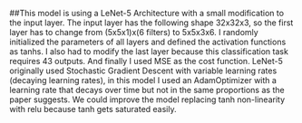##This model is using a LeNet-5 Architecture with a small modification to the input layer. The input layer has the following shape 32x32x3, so the first layer has to change from (5x5x1)x(6 filters) to 5x5x3x6. I randomly initialized the parameters of all layers and defined the activation functions as tanhs.  I also had to modify the last layer because this classification task requires 43 outputs. And finally I used MSE as the cost function. LeNet-5 originally used Stochastic Gradient Descent with variable learning rates (decaying learning rates), in this model I used an AdamOptimizer with a learning rate that decays over time but not in the same proportions as the paper suggests. We could improve the model replacing tanh non-linearity with relu because tanh gets saturated easily.